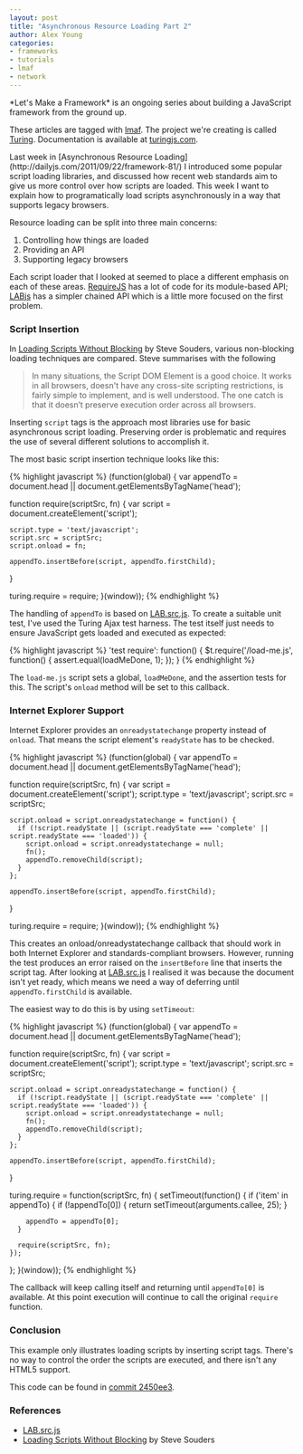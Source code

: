 ```yaml
---
layout: post
title: "Asynchronous Resource Loading Part 2"
author: Alex Young
categories: 
- frameworks
- tutorials
- lmaf
- network
---
```


<div class="intro">
*Let's Make a Framework* is an ongoing series about building a JavaScript framework from the ground up.

These articles are tagged with [lmaf](http://dailyjs.com/tags.html#lmaf). The project we're creating is called [Turing](http://github.com/alexyoung/turing.js). Documentation is available at [turingjs.com](http://turingjs.com/).

</div>
Last week in [Asynchronous Resource Loading](http://dailyjs.com/2011/09/22/framework-81/) I introduced some popular script loading libraries, and discussed how recent web standards aim to give us more control over how scripts are loaded. This week I want to explain how to programatically load scripts asynchronously in a way that supports legacy browsers.

Resource loading can be split into three main concerns:

1.  Controlling how things are loaded
2.  Providing an API
3.  Supporting legacy browsers

Each script loader that I looked at seemed to place a different emphasis on each of these areas. [RequireJS](http://requirejs.org/) has a lot of code for its module-based API; [LABjs](http://labjs.com/) has a simpler chained API which is a little more focused on the first problem.

### Script Insertion

In [Loading Scripts Without Blocking](http://www.stevesouders.com/blog/2009/04/27/loading-scripts-without-blocking/) by Steve Souders, various non-blocking loading techniques are compared. Steve summarises with the following

> In many situations, the Script DOM Element is a good choice. It works in all browsers, doesn't have any cross-site scripting restrictions, is fairly simple to implement, and is well understood. The one catch is that it doesn’t preserve execution order across all browsers.

Inserting <code>script</code> tags is the approach most libraries use for basic asynchronous script loading. Preserving order is problematic and requires the use of several different solutions to accomplish it.

The most basic script insertion technique looks like this:

{% highlight javascript %}
(function(global) {
  var appendTo = document.head || document.getElementsByTagName('head');

  function require(scriptSrc, fn) {
    var script = document.createElement('script');

    script.type = 'text/javascript';
    script.src = scriptSrc;
    script.onload = fn;

    appendTo.insertBefore(script, appendTo.firstChild);
  }

  turing.require = require;
}(window));
{% endhighlight %}

The handling of <code>appendTo</code> is based on [LAB.src.js](https://github.com/getify/LABjs/blob/master/LAB.src.js). To create a suitable unit test, I've used the Turing Ajax test harness. The test itself just needs to ensure JavaScript gets loaded and executed as expected:

{% highlight javascript %}
'test require': function() {
  $t.require('/load-me.js', function() {
    assert.equal(loadMeDone, 1);
  });
}
{% endhighlight %}

The <code>load-me.js</code> script sets a global, <code>loadMeDone</code>, and the assertion tests for this. The script's <code>onload</code> method will be set to this callback.

### Internet Explorer Support

Internet Explorer provides an <code>onreadystatechange</code> property instead of <code>onload</code>. That means the script element's <code>readyState</code> has to be checked.

{% highlight javascript %}
(function(global) {
  var appendTo = document.head || document.getElementsByTagName('head');

  function require(scriptSrc, fn) {
    var script = document.createElement('script');
    script.type = 'text/javascript';
    script.src = scriptSrc;

    script.onload = script.onreadystatechange = function() {
      if (!script.readyState || (script.readyState === 'complete' || script.readyState === 'loaded')) {
        script.onload = script.onreadystatechange = null;
        fn();
        appendTo.removeChild(script);
      }
    };

    appendTo.insertBefore(script, appendTo.firstChild);
  }

  turing.require = require;
}(window));
{% endhighlight %}

This creates an onload/onreadystatechange callback that should work in both Internet Explorer and standards-compliant browsers. However, running the test produces an error raised on the <code>insertBefore</code> line that inserts the script tag. After looking at [LAB.src.js](https://github.com/getify/LABjs/blob/master/LAB.src.js) I realised it was because the document isn't yet ready, which means we need a way of deferring until <code>appendTo.firstChild</code> is available.

The easiest way to do this is by using <code>setTimeout</code>:

{% highlight javascript %}
(function(global) {
  var appendTo = document.head || document.getElementsByTagName('head');

  function require(scriptSrc, fn) {
    var script = document.createElement('script');
    script.type = 'text/javascript';
    script.src = scriptSrc;

    script.onload = script.onreadystatechange = function() {
      if (!script.readyState || (script.readyState === 'complete' || script.readyState === 'loaded')) {
        script.onload = script.onreadystatechange = null;
        fn();
        appendTo.removeChild(script);
      }
    };

    appendTo.insertBefore(script, appendTo.firstChild);
  }

  turing.require = function(scriptSrc, fn) {
    setTimeout(function() {
      if ('item' in appendTo) {
        if (!appendTo[0]) {
          return setTimeout(arguments.callee, 25);
        }

        appendTo = appendTo[0];
      }

      require(scriptSrc, fn);
    });
  };
}(window));
{% endhighlight %}

The callback will keep calling itself and returning until <code>appendTo\[0\]</code> is available. At this point execution will continue to call the original <code>require</code> function.

### Conclusion

This example only illustrates loading scripts by inserting script tags. There's no way to control the order the scripts are executed, and there isn't any HTML5 support.

This code can be found in [commit 2450ee3](https://github.com/alexyoung/turing.js/commit/2450ee3b5fd52b758d21dca1baf72eda4bde296a).

### References

-   [LAB.src.js](https://github.com/getify/LABjs/blob/master/LAB.src.js)
-   [Loading Scripts Without Blocking](http://www.stevesouders.com/blog/2009/04/27/loading-scripts-without-blocking/) by Steve Souders
